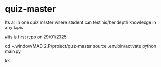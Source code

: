# quiz-master
Its all in one quiz master where student can test his/her depth knowledge in any topic


#its is first repo on 29/01/2025










cd ~/window/MAD-2.P/project/quiz-master
source .env/bin/activate
python main.py

kk


